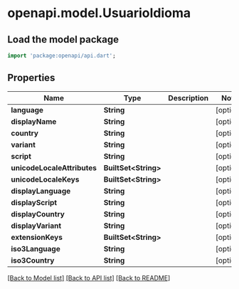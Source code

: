 # openapi.model.UsuarioIdioma

## Load the model package
```dart
import 'package:openapi/api.dart';
```

## Properties
Name | Type | Description | Notes
------------ | ------------- | ------------- | -------------
**language** | **String** |  | [optional] 
**displayName** | **String** |  | [optional] 
**country** | **String** |  | [optional] 
**variant** | **String** |  | [optional] 
**script** | **String** |  | [optional] 
**unicodeLocaleAttributes** | **BuiltSet&lt;String&gt;** |  | [optional] 
**unicodeLocaleKeys** | **BuiltSet&lt;String&gt;** |  | [optional] 
**displayLanguage** | **String** |  | [optional] 
**displayScript** | **String** |  | [optional] 
**displayCountry** | **String** |  | [optional] 
**displayVariant** | **String** |  | [optional] 
**extensionKeys** | **BuiltSet&lt;String&gt;** |  | [optional] 
**iso3Language** | **String** |  | [optional] 
**iso3Country** | **String** |  | [optional] 

[[Back to Model list]](../README.md#documentation-for-models) [[Back to API list]](../README.md#documentation-for-api-endpoints) [[Back to README]](../README.md)


